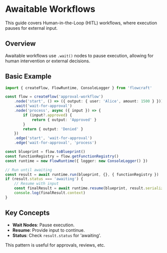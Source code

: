 # Awaitable Workflows

This guide covers Human-in-the-Loop (HITL) workflows, where execution pauses for external input.

## Overview

Awaitable workflows use `.wait()` nodes to pause execution, allowing for human intervention or external decisions.

## Basic Example

```typescript
import { createFlow, FlowRuntime, ConsoleLogger } from 'flowcraft'

const flow = createFlow('approval-workflow')
	.node('start', () => ({ output: { user: 'Alice', amount: 1500 } }))
	.wait('wait-for-approval')
	.node('process', async ({ input }) => {
		if (input?.approved) {
			return { output: 'Approved' }
		}
		return { output: 'Denied' }
	})
	.edge('start', 'wait-for-approval')
	.edge('wait-for-approval', 'process')

const blueprint = flow.toBlueprint()
const functionRegistry = flow.getFunctionRegistry()
const runtime = new FlowRuntime({ logger: new ConsoleLogger() })

// Run until awaiting
const result = await runtime.run(blueprint, {}, { functionRegistry })
if (result.status === 'awaiting') {
	// Resume with input
	const finalResult = await runtime.resume(blueprint, result.serializedContext, { output: { approved: true } }, 'wait-for-approval')
	console.log(finalResult.context)
}
```

<DemoAwaitable />

## Key Concepts

- **Wait Nodes**: Pause execution.
- **Resume**: Provide input to continue.
- **Status**: Check `result.status` for 'awaiting'.

This pattern is useful for approvals, reviews, etc.
